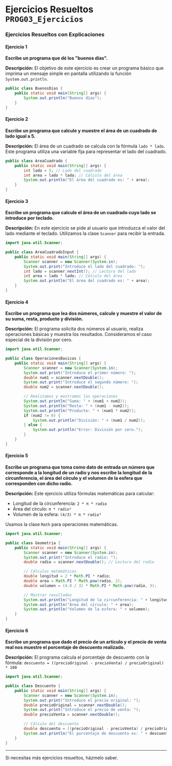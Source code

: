 # Ejercicios Resueltos `PROG03_Ejercicios`

### Ejercicios Resueltos con Explicaciones

#### Ejercicio 1
**Escribe un programa que dé los "buenos días".**

**Descripción:**
El objetivo de este ejercicio es crear un programa básico que imprima un mensaje simple en pantalla utilizando la función `System.out.println`.

```java
public class BuenosDias {
    public static void main(String[] args) {
        System.out.println("Buenos días");
    }
}
```

#### Ejercicio 2
**Escribe un programa que calcule y muestre el área de un cuadrado de lado igual a 5.**

**Descripción:**
El área de un cuadrado se calcula con la fórmula `lado * lado`. Este programa utiliza una variable fija para representar el lado del cuadrado.

```java
public class AreaCuadrado {
    public static void main(String[] args) {
        int lado = 5; // Lado del cuadrado
        int area = lado * lado; // Cálculo del área
        System.out.println("El área del cuadrado es: " + area);
    }
}
```

#### Ejercicio 3
**Escribe un programa que calcule el área de un cuadrado cuyo lado se introduce por teclado.**

**Descripción:**
En este ejercicio se pide al usuario que introduzca el valor del lado mediante el teclado. Utilizamos la clase `Scanner` para recibir la entrada.

```java
import java.util.Scanner;

public class AreaCuadradoInput {
    public static void main(String[] args) {
        Scanner scanner = new Scanner(System.in);
        System.out.print("Introduce el lado del cuadrado: ");
        int lado = scanner.nextInt(); // Lectura del lado
        int area = lado * lado; // Cálculo del área
        System.out.println("El área del cuadrado es: " + area);
    }
}
```

#### Ejercicio 4
**Escribe un programa que lea dos números, calcule y muestre el valor de su suma, resta, producto y división.**

**Descripción:**
El programa solicita dos números al usuario, realiza operaciones básicas y muestra los resultados. Consideramos el caso especial de la división por cero.

```java
import java.util.Scanner;

public class OperacionesBasicas {
    public static void main(String[] args) {
        Scanner scanner = new Scanner(System.in);
        System.out.print("Introduce el primer número: ");
        double num1 = scanner.nextDouble();
        System.out.print("Introduce el segundo número: ");
        double num2 = scanner.nextDouble();

        // Realizamos y mostramos las operaciones
        System.out.println("Suma: " + (num1 + num2));
        System.out.println("Resta: " + (num1 - num2));
        System.out.println("Producto: " + (num1 * num2));
        if (num2 != 0) {
            System.out.println("División: " + (num1 / num2));
        } else {
            System.out.println("Error: División por cero.");
        }
    }
}
```

#### Ejercicio 5
**Escribe un programa que toma como dato de entrada un número que corresponde a la longitud de un radio y nos escribe la longitud de la circunferencia, el área del círculo y el volumen de la esfera que corresponden con dicho radio.**

**Descripción:**
Este ejercicio utiliza fórmulas matemáticas para calcular:
- Longitud de la circunferencia: `2 * π * radio`
- Área del círculo: `π * radio²`
- Volumen de la esfera: `(4/3) * π * radio³`

Usamos la clase `Math` para operaciones matemáticas.

```java
import java.util.Scanner;

public class Geometria {
    public static void main(String[] args) {
        Scanner scanner = new Scanner(System.in);
        System.out.print("Introduce el radio: ");
        double radio = scanner.nextDouble(); // Lectura del radio

        // Cálculos matemáticos
        double longitud = 2 * Math.PI * radio;
        double area = Math.PI * Math.pow(radio, 2);
        double volumen = (4.0 / 3) * Math.PI * Math.pow(radio, 3);

        // Mostrar resultados
        System.out.println("Longitud de la circunferencia: " + longitud);
        System.out.println("Área del círculo: " + area);
        System.out.println("Volumen de la esfera: " + volumen);
    }
}
```

#### Ejercicio 6
**Escribe un programa que dado el precio de un artículo y el precio de venta real nos muestre el porcentaje de descuento realizado.**

**Descripción:**
El programa calcula el porcentaje de descuento con la fórmula:
`descuento = ((precioOriginal - precioVenta) / precioOriginal) * 100`

```java
import java.util.Scanner;

public class Descuento {
    public static void main(String[] args) {
        Scanner scanner = new Scanner(System.in);
        System.out.print("Introduce el precio original: ");
        double precioOriginal = scanner.nextDouble();
        System.out.print("Introduce el precio de venta: ");
        double precioVenta = scanner.nextDouble();

        // Cálculo del descuento
        double descuento = ((precioOriginal - precioVenta) / precioOriginal) * 100;
        System.out.println("El porcentaje de descuento es: " + descuento + "%");
    }
}
```

---

Si necesitas más ejercicios resueltos, házmelo saber.


